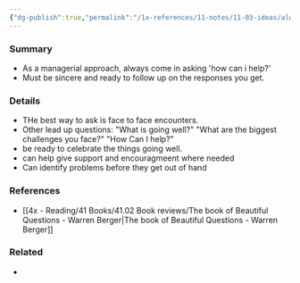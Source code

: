 ```yaml
---
{"dg-publish":true,"permalink":"/1x-references/11-notes/11-03-ideas/always-ask-how-can-i-help/","title":"Always ask - How can I help"}
---
```



### Summary
- As a managerial approach, always come in asking 'how can i help?'
- Must be sincere and ready to follow up on the responses you get.

### Details
- THe best way to ask is face to face encounters. 
- Other lead up questions: "What is going well?" "What are the biggest challenges you face?" "How Can I help?"
- be ready to celebrate the things going well. 
- can help give support and encouragmeent where needed
- Can identify problems before they get out of hand

### References
- [[4x - Reading/41 Books/41.02 Book reviews/The book of Beautiful Questions - Warren Berger\|The book of Beautiful Questions - Warren Berger]]

### Related
- 